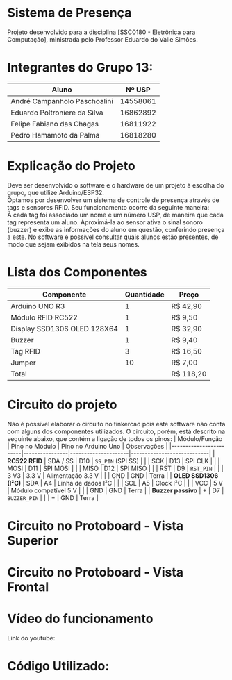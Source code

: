 # Sistema de Presença
Projeto desenvolvido para a disciplina [SSC0180 - Eletrônica para Computação], ministrada pelo Professor Eduardo do Valle Simôes.

# Integrantes do Grupo 13:
| Aluno | Nº USP |
|---|---|
| André Campanholo Paschoalini | 14558061 |
| Eduardo Poltroniere da Silva | 16862892 |
| Felipe Fabiano das Chagas | 16811922 |
| Pedro Hamamoto da Palma | 16818280 |

# Explicação do Projeto
Deve ser desenvolvido o software e o hardware de um projeto à escolha do grupo, que utilize Arduino/ESP32.<br>
Optamos por desenvolver um sistema de controle de presença através de tags e sensores RFID. Seu funcionamento ocorre da seguinte maneira:<br>
À cada tag foi associado um nome e um número USP, de maneira que cada tag representa um aluno. Aproximá-la ao sensor ativa o sinal sonoro (buzzer) e exibe as informações do aluno em questão, conferindo presença a este. No software é possível consultar quais alunos estão presentes, de modo que sejam exibidos na tela seus nomes.

# Lista dos Componentes
| Componente | Quantidade | Preço |
|---|---|---|
| Arduino UNO R3 | 1 | R$ 42,90 |
| Módulo RFID RC522 | 1 | R$ 9,50 |
| Display SSD1306 OLED 128X64 | 1 | R$ 32,90 |
| Buzzer | 1 | R$ 9,40 |
| Tag RFID | 3 | R$ 16,50 |
| Jumper | 10 | R$ 7,00 |
| Total |   | R$ 118,20 |

# Circuito do projeto
Não é possível elaborar o circuito no tinkercad pois este software não conta com alguns dos componentes utilizados. O circuito, porém, está descrito na seguinte abaixo, que contém a ligação de todos os pinos:
| Módulo/Função          | Pino no Módulo | Pino no Arduino Uno | Observações                |
|------------------------|----------------|---------------------|----------------------------|
| **RC522 RFID**         | SDA / SS       | D10                 | `SS_PIN` (SPI SS)          |
|                        | SCK            | D13                 | SPI CLK                    |
|                        | MOSI           | D11                 | SPI MOSI                   |
|                        | MISO           | D12                 | SPI MISO                   |
|                        | RST            | D9                  | `RST_PIN`                  |
|                        | 3 V3           | 3.3 V               | Alimentação 3.3 V          |
|                        | GND            | GND                 | Terra                      |
| **OLED SSD1306 (I²C)** | SDA            | A4                  | Linha de dados I²C         |
|                        | SCL            | A5                  | Clock I²C                  |
|                        | VCC            | 5 V                 | Módulo compatível 5 V      |
|                        | GND            | GND                 | Terra                      |
| **Buzzer passivo**     | +              | D7                  | `BUZZER_PIN`               |
|                        | −              | GND                 | Terra                      |

# Circuito no Protoboard - Vista Superior

# Circuito no Protoboard - Vista Frontal

# Vídeo do funcionamento
Link do youtube: 

# Código Utilizado:


